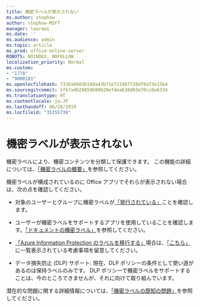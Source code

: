 ```yaml
---
title: 機密ラベルが表示されない
ms.author: stephow
author: stephow-MSFT
manager: laurawi
ms.date: ''
ms.audience: admin
ms.topic: article
ms.prod: office-online-server
ROBOTS: NOINDEX, NOFOLLOW
localization_priority: Normal
ms.custom:
- "1778"
- "9000181"
ms.openlocfilehash: 7336a6603b160a43b71e722487728df9af3e15b4
ms.sourcegitcommit: 5fb7a4b28859690020efdea630d03e70cc0e6334
ms.translationtype: HT
ms.contentlocale: ja-JP
ms.lasthandoff: 06/28/2019
ms.locfileid: "35355738"
---
```

# <a name="sensitivity-labels-not-appearing"></a>機密ラベルが表示されない

機密ラベルにより、機密コンテンツを分類して保護できます。 この機能の詳細については、[「機密ラベルの概要」](https://docs.microsoft.com/office365/securitycompliance/sensitivity-labels)を参照してください。

機密ラベルが構成されているのに Office アプリでそれらが表示されない場合は、次の点を確認してください。

- 対象のユーザーとグループに機密ラベルが[「発行されている」](https://docs.microsoft.com/Office365/SecurityCompliance/sensitivity-labels#what-label-policies-can-do)ことを確認します。

- ユーザーが機密ラベルをサポートするアプリを使用していることを確認します。[「ドキュメントの機密ラベル」](https://support.office.com/article/apply-sensitivity-labels-to-your-documents-and-email-within-office-2f96e7cd-d5a4-403b-8bd7-4cc636bae0f9?ad=US&ui=en-US&rs=en-US#bkmk_whereavailable)を参照してください。

- [「Azure Information Protection のラベルを移行する」](https://docs.microsoft.com/azure/information-protection/configure-policy-migrate-labels)場合は、[「こちら」](https://docs.microsoft.com/azure/information-protection/configure-policy-migrate-labels#considerations-for-unified-labels)に一覧表示されている考慮事項を留意してください。

- データ損失防止 (DLP) サポート: 現在、DLP ポリシーの条件として使い道があるのは保持ラベルのみです。  DLP ポリシーで機密ラベルをサポートすることは、今のところできませんが、それに向けて取り組んでいます。

潜在的な問題に関する詳細情報については、[「機密ラベルの既知の問題」](https://support.office.com/article/known-issues-with-sensitivity-labels-in-office-b169d687-2bbd-4e21-a440-7da1b2743edc?ui=en-US&rs=en-US&ad=US)を参照してください。